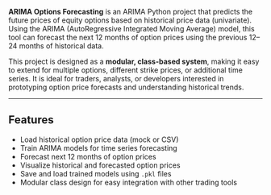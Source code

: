
**ARIMA Options Forecasting** is an ARIMA Python project that predicts the future prices of equity options based on historical price data (univariate). Using the ARIMA (AutoRegressive Integrated Moving Average) model, this tool can forecast the next 12 months of option prices using the previous 12–24 months of historical data.

This project is designed as a **modular, class-based system**, making it easy to extend for multiple options, different strike prices, or additional time series. It is ideal for traders, analysts, or developers interested in prototyping option price forecasts and understanding historical trends.

---

## Features

- Load historical option price data (mock or CSV)
- Train ARIMA models for time series forecasting
- Forecast next 12 months of option prices
- Visualize historical and forecasted option prices
- Save and load trained models using `.pkl` files
- Modular class design for easy integration with other trading tools

